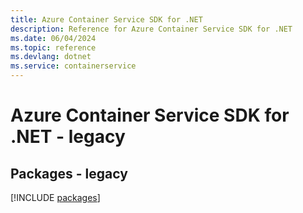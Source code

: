 ```yaml
---
title: Azure Container Service SDK for .NET
description: Reference for Azure Container Service SDK for .NET
ms.date: 06/04/2024
ms.topic: reference
ms.devlang: dotnet
ms.service: containerservice
---
```

# Azure Container Service SDK for .NET - legacy
## Packages - legacy
[!INCLUDE [packages](container-service-index.md)]